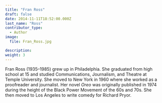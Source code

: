 ```yaml
---
title: "Fran Ross"
draft: false
date: 2014-11-11T18:52:00.000Z
last_name: "Ross"
contributor_type:
  - Author
image:
  file: Fran_Ross.jpg

description:
weight: 3
---
```


Fran Ross (1935–1985) grew up in Philadelphia. She graduated from high school at 15 and studied Communications, Journalism, and Theatre at Temple University. She moved to New York in 1960 where she worked as a proofreader and journalist. Her novel _Oreo_ was originally published in 1974 during the height of the Black Power Movement of the 60s and 70s. She then moved to Los Angeles to write comedy for Richard Pryor.

